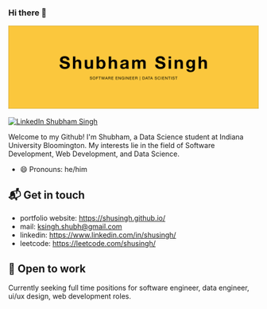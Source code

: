 ### Hi there 👋

![hero image](hero.jpg)

[![LinkedIn Shubham Singh](https://img.shields.io/badge/shusingh-linkedin-yellow?style=for-the-badge)](https://www.linkedin.com/in/shusingh/)

Welcome to my Github! I'm Shubham, a Data Science student at Indiana University Bloomington. My interests lie in the field of Software Development, Web Development, and Data Science.

- 😄 Pronouns: he/him

## 📬 Get in touch

- portfolio website: https://shusingh.github.io/
- mail: ksingh.shubh@gmail.com
- linkedin: https://www.linkedin.com/in/shusingh/
- leetcode: https://leetcode.com/shusingh/

## 🤝 Open to work

Currently seeking full time positions for software engineer, data engineer, ui/ux design, web development roles.
